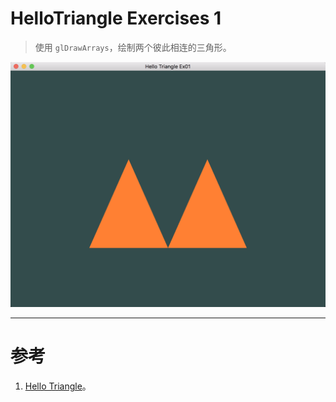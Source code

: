 # HelloTriangle Exercises 1
> 使用 `glDrawArrays`，绘制两个彼此相连的三角形。

![HelloTriangle_Ex01.png](HelloTriangle_Ex01.png)


---


# 参考
1. [Hello Triangle](https://learnopengl.com/#!Getting-started/Hello-Triangle)。